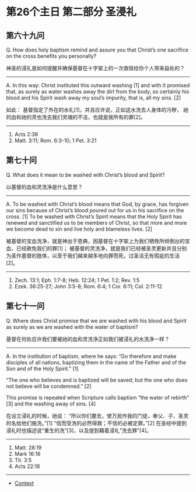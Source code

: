 # 第26个主日 第二部分 圣浸礼

## 第六十九问

Q. How does holy baptism remind and assure you
that Christ’s one sacrifice on the cross benefits you personally?

神圣的浸礼是如何提醒并确保基督在十字架上的一次救赎给你个人带来益处的？

---

A. In this way:
Christ instituted this outward washing [1]
and with it promised that,
as surely as water washes away the dirt from the body,
so certainly his blood and his Spirit
wash away my soul’s impurity,
that is, all my sins. [2]

如此：
基督指定了外在的水礼[1]，并且应许说，正如这水洗去人身体的污秽，
祂的血和祂的灵也洗去我们灵魂的不洁，也就是我所有的罪[2]。

---

1. Acts 2:38
2. Matt. 3:11; Rom. 6:3-10; 1 Pet. 3:21

## 第七十问

Q. What does it mean to be washed with Christ’s blood and Spirit?

以基督的血和灵洗净是什么意思？

---

A. To be washed with Christ’s blood means
that God, by grace, has forgiven our sins
because of Christ’s blood
poured out for us in his sacrifice on the cross. [1]
To be washed with Christ’s Spirit means
that the Holy Spirit has renewed
and sanctified us to be members of Christ,
so that more and more we become dead to sin
and live holy and blameless lives. [2]

被基督的宝血洗净，就是神出于恩典，因基督在十字架上为我们牺牲所倾倒出的宝血，已经赦免我们的罪[1]；
被基督的灵洗净，就是我们已经被圣灵更新并且分别为圣作基督的肢体，以至于我们越来越多地向罪而死，过圣洁无有瑕疵的生活[2]。

---

1. Zech. 13:1; Eph. 1:7-8; Heb. 12:24; 1 Pet. 1:2; Rev. 1:5
2. Ezek. 36:25-27; John 3:5-8; Rom. 6:4; 1 Cor. 6:11; Col. 2:11-12

## 第七十一问

Q. Where does Christ promise
that we are washed with his blood and Spirit
as surely as we are washed
with the water of baptism?

基督在何处应许我们要被祂的血和灵洗净正如我们被浸礼的水洗净一样？

---

A. In the institution of baptism, where he says:
“Go therefore and make disciples of all nations,
baptizing them in the name of the Father
and of the Son
and of the Holy Spirit.” [1]

“The one who believes and is baptized will be saved;
but the one who does not believe will be condemned.” [2]

This promise is repeated when Scripture calls baptism
“the water of rebirth” [3] and
the washing away of sins. [4]

在设立浸礼的时候，祂说：
“所以你们要去，使万民作我的门徒，奉父、子、圣灵的名给他们施洗。”[1]
“信而受洗的必然得救；不信的必被定罪。”[2]
在圣经中提到浸礼时也描述说“重生的洗”[3]，以及提到藉着浸礼“洗去罪”[4]。

---

1. Matt. 28:19
2. Mark 16:16
3. Tit. 3:5
4. Acts 22:16

----

* [Context](./welcome)